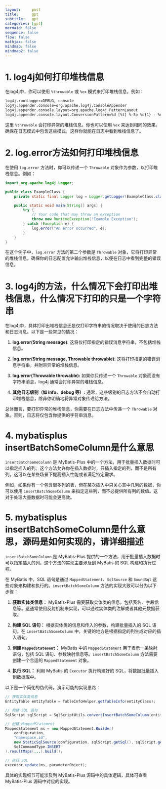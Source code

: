 ```yaml
---
layout:     post
title:      gpt
subtitle:   gpt
categories: [gpt]
mermaid: false
sequence: false
flow: false
mathjax: false
mindmap: false
mindmap2: false
---
```


# 1. log4j如何打印堆栈信息
在log4j中，你可以使用 `%throwable` 或 `%ex` 模式来打印堆栈信息。例如：

```xml
log4j.rootLogger=DEBUG, console
log4j.appender.console=org.apache.log4j.ConsoleAppender
log4j.appender.console.layout=org.apache.log4j.PatternLayout
log4j.appender.console.layout.ConversionPattern=%d [%t] %-5p %c{1} - %m%n%throwable%n
```

这里 `%throwable` 会打印异常的堆栈信息。你也可以使用 `%ex` 来达到相同的效果。确保在日志模式中包含这些模式，这样你就能在日志中看到堆栈信息了。   

# 2. log.error方法如何打印堆栈信息   
在使用 `log.error` 方法时，你可以传递一个 `Throwable` 对象作为参数，以打印堆栈信息。例如：

```java
import org.apache.log4j.Logger;

public class ExampleClass {
    private static final Logger log = Logger.getLogger(ExampleClass.class);

    public static void main(String[] args) {
        try {
            // Your code that may throw an exception
            throw new RuntimeException("Example Exception");
        } catch (Exception e) {
            log.error("An error occurred", e);
        }
    }
}
```

在这个例子中，`log.error` 方法的第二个参数是 `Throwable` 对象，它将打印异常的堆栈信息。确保你的日志配置允许输出堆栈信息，以便在日志中看到完整的错误信息。   

# 3. log4j的方法，什么情况下会打印出堆栈信息，什么情况下打印的只是一个字符串
在log4j中，具体打印出堆栈信息还是仅打印字符串的情况取决于使用的日志方法和日志消息。以下是一些常见的情况：

1. **log.error(String message):** 这将仅打印指定的错误消息字符串，不包括堆栈信息。

2. **log.error(String message, Throwable throwable):** 这将打印指定的错误消息字符串，并附带异常的堆栈信息。

3. **log.error(Throwable throwable):** 如果你只传递一个 `Throwable` 对象而没有字符串消息，log4j 通常会打印异常的堆栈信息。

4. **其他日志级别（如 info、debug 等）:** 通常，这些级别的日志方法不会自动打印堆栈信息，除非你明确地将异常对象传递给方法。

总体而言，要打印异常的堆栈信息，你需要在日志方法中传递一个 `Throwable` 对象。否则，日志将仅包含你提供的字符串消息。   

# 4. mybatisplus insertBatchSomeColumn是什么意思
`insertBatchSomeColumn` 是 MyBatis-Plus 中的一个方法，用于批量插入数据时可以指定插入的列。这个方法允许你在插入数据时，只插入指定的列，而不是所有列。这可以在某些场景下提高插入性能或者满足特定需求。

例如，如果你有一个包含很多列的表，但在某次插入中只关心其中几列的数据，你可以使用 `insertBatchSomeColumn` 来指定这些列，而不必提供所有列的数值。这对于处理大量数据时可能会更高效。   

# 5. mybatisplus insertBatchSomeColumn是什么意思，源码是如何实现的，请详细描述   
`insertBatchSomeColumn` 是 MyBatis-Plus 提供的一个方法，用于批量插入数据时可以指定插入的列。这个方法的实现主要涉及到 MyBatis 的 SQL 构建和执行过程。

在 MyBatis 中，SQL 语句是通过 `MappedStatement`、`SqlSource` 和 `BoundSql` 这些对象来构建和执行的。`insertBatchSomeColumn` 方法的实现大致可以分为以下步骤：

1. **获取实体类信息：** MyBatis-Plus 需要获取实体类的信息，包括表名、字段信息等。这通常使用反射机制来实现，可以通过实体类的注解或者其他元数据获取。

2. **构建 SQL 语句：** 根据实体类的信息和传入的参数，构建批量插入的 SQL 语句。在 `insertBatchSomeColumn` 中，关键的地方是根据指定的列生成对应的插入语句。

3. **创建 `MappedStatement`：** MyBatis 中的 `MappedStatement` 用于表示一条映射语句，包括 SQL 语句、参数映射信息等。`insertBatchSomeColumn` 方法需要创建一个合适的 `MappedStatement` 对象。

4. **执行 SQL：** 利用 MyBatis 的 `Executor` 执行构建好的 SQL，将数据批量插入到数据库中。

以下是一个简化的伪代码，演示可能的实现思路：

```java
// 获取实体类信息
EntityTable entityTable = TableInfoHelper.getTableInfo(entityClass);

// 构建 SQL 语句
SqlScript sqlScript = SqlScriptUtils.convertInsertBatchSomeColumn(entityTable, entityList);

// 创建 MappedStatement
MappedStatement ms = new MappedStatement.Builder(
    configuration, 
    "namespace.id", 
    new StaticSqlSource(configuration, sqlScript.getSql(), sqlScript.getParameterMappings()), 
    SqlCommandType.INSERT
).resultMaps(...).build();

// 执行 SQL
executor.update(ms, parameterObject);
```

具体的实现细节可能涉及到 MyBatis-Plus 源码中的具体逻辑，具体可查看 MyBatis-Plus 源码中对应的实现。   

